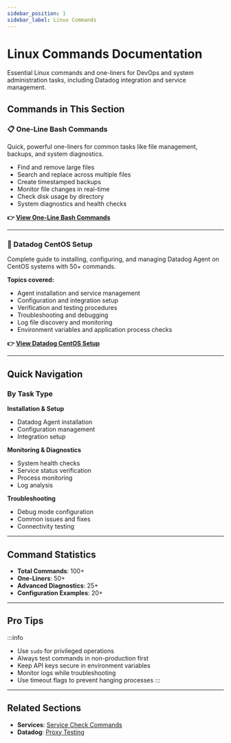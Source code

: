 ```yaml
---
sidebar_position: 1
sidebar_label: Linux Commands
---
```


# Linux Commands Documentation

Essential Linux commands and one-liners for DevOps and system administration tasks, including Datadog integration and service management.

## Commands in This Section

### 📋 One-Line Bash Commands
Quick, powerful one-liners for common tasks like file management, backups, and system diagnostics.
- Find and remove large files
- Search and replace across multiple files
- Create timestamped backups
- Monitor file changes in real-time
- Check disk usage by directory
- System diagnostics and health checks

**👉 [View One-Line Bash Commands](./oneline-commands.md)**

---

### 🔧 Datadog CentOS Setup
Complete guide to installing, configuring, and managing Datadog Agent on CentOS systems with 50+ commands.

**Topics covered:**
- Agent installation and service management
- Configuration and integration setup
- Verification and testing procedures
- Troubleshooting and debugging
- Log file discovery and monitoring
- Environment variables and application process checks

**👉 [View Datadog CentOS Setup](./datadog-centos-setup.md)**

---

## Quick Navigation

### By Task Type

**Installation & Setup**
- Datadog Agent installation
- Configuration management
- Integration setup

**Monitoring & Diagnostics**
- System health checks
- Service status verification
- Process monitoring
- Log analysis

**Troubleshooting**
- Debug mode configuration
- Common issues and fixes
- Connectivity testing

---

## Command Statistics

- **Total Commands**: 100+
- **One-Liners**: 50+
- **Advanced Diagnostics**: 25+
- **Configuration Examples**: 20+

---

## Pro Tips

:::info
- Use `sudo` for privileged operations
- Always test commands in non-production first
- Keep API keys secure in environment variables
- Monitor logs while troubleshooting
- Use timeout flags to prevent hanging processes
:::

---

## Related Sections

- **Services**: [Service Check Commands](../services/service-check-commands.md)
- **Datadog**: [Proxy Testing](../datadog/datadog-proxy-testing.md)
